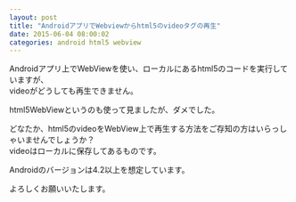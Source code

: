 ```yaml
---
layout: post
title: "AndroidアプリでWebviewからhtml5のvideoタグの再生"
date: 2015-06-04 08:00:02
categories: android html5 webview
---
```

<p>Androidアプリ上でWebViewを使い、ローカルにあるhtml5のコードを実行していますが、<br>
videoがどうしても再生できません。</p>

<p>html5WebViewというのも使って見ましたが、ダメでした。</p>

<p>どなたか、html5のvideoをWebView上で再生する方法をご存知の方はいらっしゃいませんでしょうか？<br>
videoはローカルに保存してあるものです。</p>

<p>Androidのバージョンは4.2以上を想定しています。</p>

<p>よろしくお願いいたします。</p>
